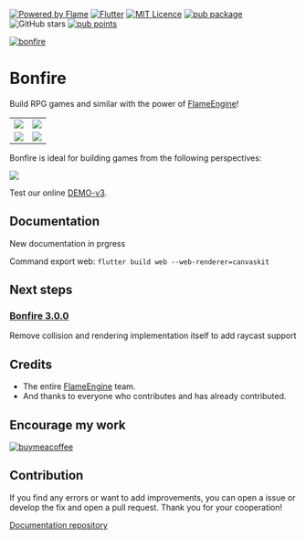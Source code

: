 [![Powered by Flame](https://img.shields.io/badge/Powered%20by-%F0%9F%94%A5-orange.svg)](https://flame-engine.org)
[![Flutter](https://img.shields.io/badge/Made%20with-Flutter-blue.svg)](https://flutter.dev/)
[![MIT Licence](https://badges.frapsoft.com/os/mit/mit.svg?v=103)](https://opensource.org/licenses/mit-license.php)
[![pub package](https://img.shields.io/pub/v/bonfire.svg)](https://pub.dev/packages/bonfire)
![GitHub stars](https://img.shields.io/github/stars/RafaelBarbosatec/bonfire)
[![pub points](https://img.shields.io/pub/points/bonfire?logo=dart)](https://pub.dev/packages/bonfire/score)

[![bonfire](https://github.com/RafaelBarbosatec/bonfire/blob/master/media/bonfire.gif)](https://bonfire-engine.github.io/)


# Bonfire

Build RPG games and similar with the power of [FlameEngine](https://flame-engine.org/)!

|   |    |
| ------------------- | ------------------- |
| ![](https://github.com/RafaelBarbosatec/bonfire/blob/master/media/video.gif) |  ![](https://github.com/RafaelBarbosatec/bonfire/blob/develop/media/sunnyplace.gif) |
| ![](https://github.com/RafaelBarbosatec/bonfire/blob/develop/media/multi_biome.gif) | ![](https://github.com/RafaelBarbosatec/bonfire/blob/develop/media/defector.gif) |



Bonfire is ideal for building games from the following perspectives:

![](https://github.com/RafaelBarbosatec/bonfire/blob/master/media/perspectiva.jpg)

Test our online [DEMO-v3](https://bonfire-engine.github.io/examples/bonfire-v3/).

## Documentation

New documentation in prgress

Command export web: `flutter build web --web-renderer=canvaskit`

## Next steps

### [Bonfire 3.0.0](https://github.com/users/RafaelBarbosatec/projects/3)

Remove collision and rendering implementation itself to add raycast support

## Credits

 * The entire [FlameEngine](https://flame-engine.org/) team.
 * And thanks to everyone who contributes and has already contributed.

## Encourage my work

[![buymeacoffee](https://user-images.githubusercontent.com/835641/60540201-fcd7fa00-9ce4-11e9-87ec-1e98568e9f58.png)](https://www.buymeacoffee.com/rafaelbarbosa)

 
## Contribution

If you find any errors or want to add improvements, you can open a issue or develop the fix and open a pull request. Thank you for your cooperation!

[Documentation repository](https://github.com/bonfire-engine/bonfire-engine.github.io)
